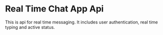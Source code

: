 <h1>Real Time Chat App Api</h1>
<p>This is api for real time messaging. It includes user authentication, real time typing and active status.</p>
